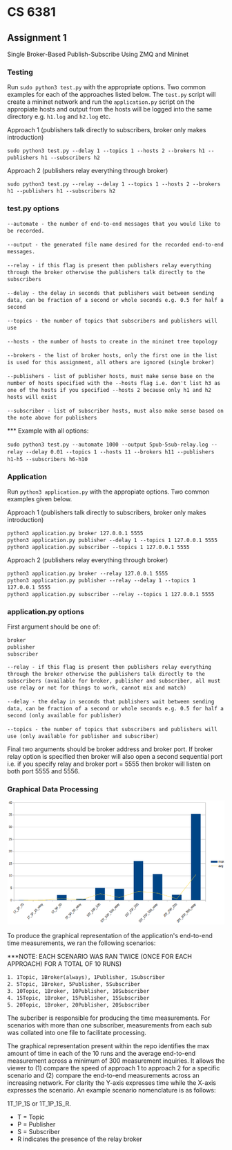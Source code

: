 # CS 6381

## Assignment 1
Single Broker-Based Publish-Subscribe Using ZMQ and Mininet

### Testing

Run `sudo python3 test.py` with the appropriate options. Two common examples for each of the approaches listed below. The `test.py` script will create a mininet network and run the `application.py` script on the appropiate hosts and output from the hosts will be logged into the same directory e.g. `h1.log` and `h2.log` etc.

Approach 1 (publishers talk directly to subscribers, broker only makes introduction)

```
sudo python3 test.py --delay 1 --topics 1 --hosts 2 --brokers h1 --publishers h1 --subscribers h2
```

Approach 2 (publishers relay everything through broker)

```
sudo python3 test.py --relay --delay 1 --topics 1 --hosts 2 --brokers h1 --publishers h1 --subscribers h2
```

### test.py options

```
--automate - the number of end-to-end messages that you would like to be recorded.

--output - the generated file name desired for the recorded end-to-end messages.
 
--relay - if this flag is present then publishers relay everything through the broker otherwise the publishers talk directly to the subscribers

--delay - the delay in seconds that publishers wait between sending data, can be fraction of a second or whole seconds e.g. 0.5 for half a second

--topics - the number of topics that subscribers and publishers will use

--hosts - the number of hosts to create in the mininet tree topology

--brokers - the list of broker hosts, only the first one in the list is used for this assignment, all others are ignored (single broker)

--publishers - list of publisher hosts, must make sense base on the number of hosts specified with the --hosts flag i.e. don't list h3 as one of the hosts if you specified --hosts 2 because only h1 and h2 hosts will exist

--subscriber - list of subscriber hosts, must also make sense based on the note above for publishers
```
*** Example with all options:

`sudo python3 test.py --automate 1000 --output 5pub-5sub-relay.log --relay --delay 0.01 --topics 1 --hosts 11 --brokers h11 --publishers h1-h5 --subscribers h6-h10`

### Application

Run `python3 application.py` with the appropiate options. Two common examples given below.

Approach 1 (publishers talk directly to subscribers, broker only makes introduction)

```
python3 application.py broker 127.0.0.1 5555
python3 application.py publisher --delay 1 --topics 1 127.0.0.1 5555
python3 application.py subscriber --topics 1 127.0.0.1 5555
```

Approach 2 (publishers relay everything through broker)

```
python3 application.py broker --relay 127.0.0.1 5555
python3 application.py publisher --relay --delay 1 --topics 1 127.0.0.1 5555
python3 application.py subscriber --relay --topics 1 127.0.0.1 5555
```

### application.py options

First argument should be one of:

```
broker
publisher
subscriber
```

```
--relay - if this flag is present then publishers relay everything through the broker otherwise the publishers talk directly to the subscribers (available for broker, publisher and subscriber, all must use relay or not for things to work, cannot mix and match)

--delay - the delay in seconds that publishers wait between sending data, can be fraction of a second or whole seconds e.g. 0.5 for half a second (only available for publisher)

--topics - the number of topics that subscribers and publishers will use (only available for publisher and subscriber)
```

Final two arguments should be broker address and broker port. If broker relay option is specified then broker will also open a second sequential port i.e. if you specify relay and broker port = 5555 then broker will listen on both port 5555 and 5556.

### Graphical Data Processing

![End-to-End Time Measurement Graph](dataWgraphs/Assignment1_graph.png)

To produce the graphical representation of the application's end-to-end time measurements, we ran the following scenarios:

***NOTE: EACH SCENARIO WAS RAN TWICE (ONCE FOR EACH APPROACH) FOR A TOTAL OF 10 RUNS)
```  
1. 1Topic, 1Broker(always), 1Publisher, 1Subscriber
2. 5Topic, 1Broker, 5Publisher, 5Subscriber
3. 10Topic, 1Broker, 10Publisher, 10Subscriber
4. 15Topic, 1Broker, 15Publisher, 15Subscriber
5. 20Topic, 1Broker, 20Publisher, 20Subscriber
```
The subcriber is responsible for producing the time measurements. For scenarios with more than one subscriber, measurements from each sub was collated into one file to facilitate processing.

The graphical representation present within the repo identifies the max amount of time in each of the 10 runs and the average end-to-end measurement across a minimum of 300 measurement inquiries. It allows the viewer to (1) compare the speed of approach 1 to approach 2 for a specific scenario and (2) compare the end-to-end measurements across an increasing network. For clarity the Y-axis expresses time while the X-axis expresses the scenario. An example scenario nomenclature is as follows: 

1T_1P_1S or 1T_1P_1S_R.
- T = Topic
- P = Publisher
- S = Subscriber
- R indicates the presence of the relay broker
